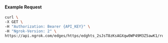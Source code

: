 <!-- Code generated for API Clients. DO NOT EDIT. -->

#### Example Request

```bash
curl \
-X GET \
-H "Authorization: Bearer {API_KEY}" \
-H "Ngrok-Version: 2" \
https://api.ngrok.com/edges/https/edghts_2sJsT8zKsAGXqw0WP49M3Z5awK1/routes/edghtsrt_2sJsT4DKGxzSsoRZGeN2uDSlvCM/user_agent_filter
```
